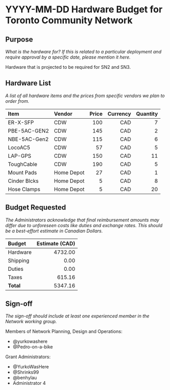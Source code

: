 # YYYY-MM-DD Hardware Budget for Toronto Community Network

## Purpose

_What is the hardware for? If this is related to a particular deployment and require approval by a specific date, please mention it here._

Hardware that is projected to be required for SN2 and SN3.

## Hardware List

_A list of all hardware items and the prices from specific vendors we plan to order from._

| Item        | Vendor     | Price  | Currency | Quantity | 
|:------------|:-----------|-------:|---------:|---------:|
| ER-X-SFP    | CDW        |  100   |   CAD    |        7 |
| PBE-5AC-GEN2| CDW        |  145   |   CAD    |        2 |
| NBE-5AC-Gen2| CDW        |  115   |   CAD    |        6 |
| LocoAC5     | CDW        |   57   |   CAD    |        5 |
| LAP-GPS     | CDW        |  150   |   CAD    |       11 |
| ToughCable  | CDW        |  190   |   CAD    |        5 |
| Mount Pads  | Home Depot |   27   |   CAD    |        1 |
| Cinder Blcks| Home Depot |    5   |   CAD    |        8 |
| Hose Clamps | Home Depot |    5   |   CAD    |       20 |


## Budget Requested

_The Administrators acknowledge that final reimbursement amounts may differ due to unforeseen costs like duties and exchange rates. This should be a best-effort estimate in Canadian Dollars._

| Budget    | Estimate (CAD) |
|:----------|---------------:|
| Hardware  |        4732.00 |
| Shipping  |           0.00 |
| Duties    |           0.00 |
| Taxes     |         615.16 |
| **Total** |        5347.16 |

## Sign-off

_The sign-off should include at least one experienced member in the Network working group._

Members of Network Planning, Design and Operations:
- @yurkowashere
- @Pedro-on-a-bike

Grant Administrators:
- @YurkoWasHere 
- @Shrinks99
- @benhylau 
- Administrator 4
